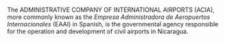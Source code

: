 The ADMINISTRATIVE COMPANY OF INTERNATIONAL AIRPORTS (ACIA), more commonly known as the _Empresa Administradora de Aeropuertos Internacionales_ (EAAI) in Spanish, is the governmental agency responsible for the operation and development of civil airports in Nicaragua.
